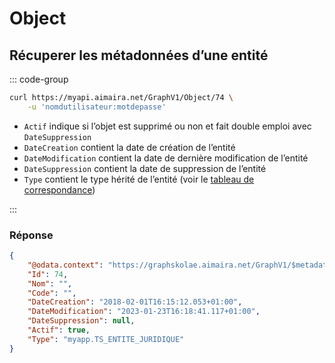 # Object

## Récuperer les métadonnées d’une entité

::: code-group

```bash [cURL]
curl https://myapi.aimaira.net/GraphV1/Object/74 \
	-u 'nomdutilisateur:motdepasse'
```

- `Actif` indique si l’objet est supprimé ou non et fait double emploi avec `DateSuppression`
- `DateCreation` contient la date de création de l’entité 
- `DateModification` contient la date de dernière modification de l’entité
- `DateSuppression` contient la date de suppression de l’entité
- `Type` contient le type hérité de l’entité (voir le [tableau de correspondance][correspondance])

:::

### Réponse

```JSON
{
    "@odata.context": "https://graphskolae.aimaira.net/GraphV1/$metadata#Object/$entity",
    "Id": 74,
    "Nom": "",
    "Code": "",
    "DateCreation": "2018-02-01T16:15:12.053+01:00",
    "DateModification": "2023-01-23T16:18:41.117+01:00",
    "DateSuppression": null,
    "Actif": true,
    "Type": "myapp.TS_ENTITE_JURIDIQUE"
}
```

[correspondance]: /reference/correspondance-entites-noms-herites
